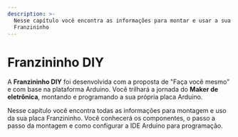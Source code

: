 ```yaml
---
description: >-
  Nesse capítulo você encontra as informações para montar e usar a sua
  Franzininho
---
```


# Franzininho DIY

A **Franzininho DIY** foi desenvolvida com a proposta de "Faça você mesmo" e com base na plataforma Arduino. Você trilhará a jornada do **Maker de eletrônica**, montando e programando a sua própria placa Arduino.

Nesse capítulo você encontra todas as informações para montagem e uso da sua placa Franzininho. Você conhecerá os componentes, o passo a passo da montagem e como configurar a IDE Arduino para programação.

